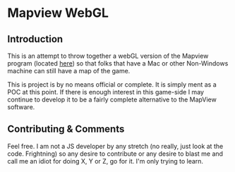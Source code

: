# Mapview WebGL

## Introduction
This is an attempt to throw together a webGL version of the Mapview program (located [here](http://atsnavmap.startreklover.com/)) so that folks that have a Mac or other Non-Windows machine can still have a map of the game. 

This is project is by no means official or complete. It is simply ment as a POC at this point. If there is enough interest in this game-side I may continue to develop it to be a fairly complete alternative to the MapView software. 



## Contributing & Comments

Feel free. I am not a JS developer by any stretch (no really, just look at the code. Frightning) so any desire to contribute or any desire to blast me and call me an idiot for doing X, Y or Z, go for it. I'm only trying to learn. 


